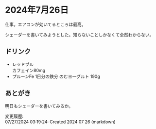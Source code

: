 # 2024年7月26日

仕事。エアコンが効いてるところは最高。

シェーダーを書いてみようとした。知らないことしかなくて全然わからない。

## ドリンク

- レッドブル  
カフェイン80mg
- プルーンFe 1日分の鉄分 のむヨーグルト 190g

## あとがき

明日もシェーダーを書いてみるか。

変更履歴:  
07/27/2024 03:19:24: Created 2024 07 26 (markdown)  
